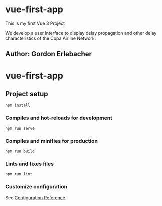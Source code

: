 # vue-first-app

This is my first Vue 3 Project 

We develop a user interface to display delay propagation and other delay characteristics of the Copa Airline Network. 

Author: Gordon Erlebacher
---------------------------------------
# vue-first-app

## Project setup
```
npm install
```

### Compiles and hot-reloads for development
```
npm run serve
```

### Compiles and minifies for production
```
npm run build
```

### Lints and fixes files
```
npm run lint
```

### Customize configuration
See [Configuration Reference](https://cli.vuejs.org/config/).
